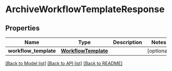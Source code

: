 # ArchiveWorkflowTemplateResponse

## Properties
Name | Type | Description | Notes
------------ | ------------- | ------------- | -------------
**workflow_template** | [**WorkflowTemplate**](WorkflowTemplate.md) |  | [optional] 

[[Back to Model list]](../README.md#documentation-for-models) [[Back to API list]](../README.md#documentation-for-api-endpoints) [[Back to README]](../README.md)


